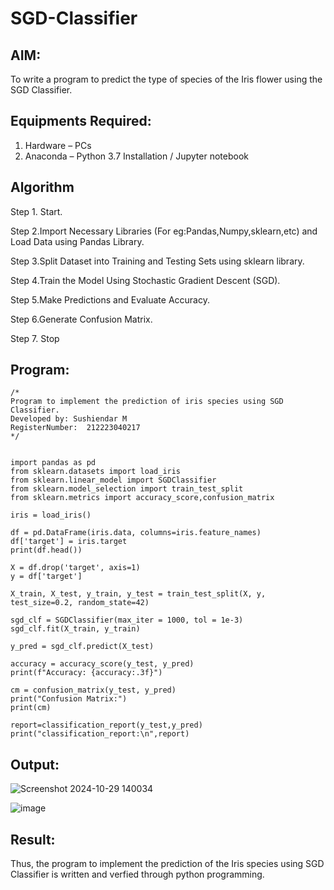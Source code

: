 # SGD-Classifier
## AIM:
To write a program to predict the type of species of the Iris flower using the SGD Classifier.

## Equipments Required:
1. Hardware – PCs
2. Anaconda – Python 3.7 Installation / Jupyter notebook

## Algorithm
Step 1. Start.

Step 2.Import Necessary Libraries (For eg:Pandas,Numpy,sklearn,etc) and Load Data using Pandas Library.

Step 3.Split Dataset into Training and Testing Sets using sklearn library.

Step 4.Train the Model Using Stochastic Gradient Descent (SGD).

Step 5.Make Predictions and Evaluate Accuracy.

Step 6.Generate Confusion Matrix.

Step 7. Stop

## Program:
```
/*
Program to implement the prediction of iris species using SGD Classifier.
Developed by: Sushiendar M
RegisterNumber:  212223040217
*/
```
```

import pandas as pd
from sklearn.datasets import load_iris
from sklearn.linear_model import SGDClassifier
from sklearn.model_selection import train_test_split
from sklearn.metrics import accuracy_score,confusion_matrix

iris = load_iris()

df = pd.DataFrame(iris.data, columns=iris.feature_names)
df['target'] = iris.target
print(df.head())

X = df.drop('target', axis=1)
y = df['target']

X_train, X_test, y_train, y_test = train_test_split(X, y, test_size=0.2, random_state=42)

sgd_clf = SGDClassifier(max_iter = 1000, tol = 1e-3)
sgd_clf.fit(X_train, y_train)

y_pred = sgd_clf.predict(X_test)

accuracy = accuracy_score(y_test, y_pred)
print(f"Accuracy: {accuracy:.3f}")

cm = confusion_matrix(y_test, y_pred)
print("Confusion Matrix:")
print(cm)

report=classification_report(y_test,y_pred)
print("classification_report:\n",report)

```
## Output:
![Screenshot 2024-10-29 140034](https://github.com/user-attachments/assets/ab152a24-70c8-4b7f-958e-84fa7b6414e8)

![image](https://github.com/user-attachments/assets/8c903f46-b08b-4367-8f83-88a2af6d9145)


## Result:
Thus, the program to implement the prediction of the Iris species using SGD Classifier is written and verfied through python programming.
